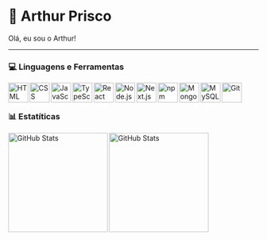 # 👋 Arthur Prisco
Olá, eu sou o Arthur!

---

### 💻 Linguagens e Ferramentas
<img 
    align="left"
    width="40"
    title="HTML"
    src="https://cdn.jsdelivr.net/gh/devicons/devicon@latest/icons/html5/html5-original.svg" />
          

<img 
    align="left"
    width="40"
    title="CSS"
    src="https://cdn.jsdelivr.net/gh/devicons/devicon@latest/icons/css3/css3-original.svg" />


<img 
    align="left"
    width="40"
    title="JavaScript"
    src="https://cdn.jsdelivr.net/gh/devicons/devicon@latest/icons/javascript/javascript-original.svg" />

<img 
  align="left"
  width="40"
  title="TypeScript"
  src="https://cdn.jsdelivr.net/gh/devicons/devicon@latest/icons/typescript/typescript-original.svg" />

<img 
  align="left"
  width="40"
  title="React"
  src="https://cdn.jsdelivr.net/gh/devicons/devicon@latest/icons/react/react-original.svg" />


<img
  align="left"
  width="40"
  title="Node.js"
  src="https://cdn.jsdelivr.net/gh/devicons/devicon@latest/icons/nodejs/nodejs-plain-wordmark.svg" />
          

<img
  align="left"
  width="40"
  title="Next.js"
  src="https://cdn.jsdelivr.net/gh/devicons/devicon@latest/icons/nextjs/nextjs-original.svg" />

<img
  align="left"
  width="40"
  title="npm"
  src="https://cdn.jsdelivr.net/gh/devicons/devicon@latest/icons/npm/npm-original-wordmark.svg" />  

<img 
  align="left"
  width="40"
  title="MongoDB"
  src="https://cdn.jsdelivr.net/gh/devicons/devicon@latest/icons/mongodb/mongodb-original.svg" />

<img
  align="left"
  width="40"
  title="MySQL"
  src="https://cdn.jsdelivr.net/gh/devicons/devicon@latest/icons/mysql/mysql-original.svg" />

  <img 
    align="left"
    width="40"
    title="Git"
    src="https://cdn.jsdelivr.net/gh/devicons/devicon@latest/icons/git/git-original.svg" />

<br/>
<br/>

### 📊 Estatíticas

<p>

  <img
    align="left" 
    alt="GitHub Stats"
    height="200"
    src="https://github-readme-stats.vercel.app/api?username=rthprisco&show_icons=true&theme=radical&rank_icon=github&locale=pt-br"
  />
  
  <img
    align="left" 
    alt="GitHub Stats"
    height="200"
    src="https://github-readme-stats.vercel.app/api/top-langs/?username=rthprisco&layout=compact&theme=radical&custom_title=Tecnologias&langs_count=6&locale=pt-br"
  />

</p>
